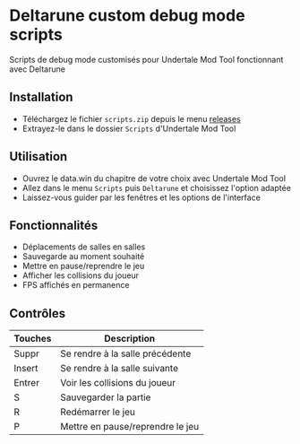 # Deltarune custom debug mode scripts
Scripts de debug mode customisés pour Undertale Mod Tool fonctionnant avec Deltarune

## Installation

- Téléchargez le fichier `scripts.zip` depuis le menu <a href="releases">releases</a>
- Extrayez-le dans le dossier `Scripts` d'Undertale Mod Tool

## Utilisation

- Ouvrez le data.win du chapitre de votre choix avec Undertale Mod Tool
- Allez dans le menu `Scripts` puis `Deltarune` et choisissez l'option adaptée
- Laissez-vous guider par les fenêtres et les options de l'interface

## Fonctionnalités
- Déplacements de salles en salles
- Sauvegarde au moment souhaité
- Mettre en pause/reprendre le jeu
- Afficher les collisions du joueur
- FPS affichés en permanence

## Contrôles
| Touches | Description  |
|---|---|
| Suppr | Se rendre à la salle précédente |
| Insert | Se rendre à la salle suivante |
| Entrer | Voir les collisions du joueur |
| S | Sauvegarder la partie |
| R | Redémarrer le jeu |
| P | Mettre en pause/reprendre le jeu |
